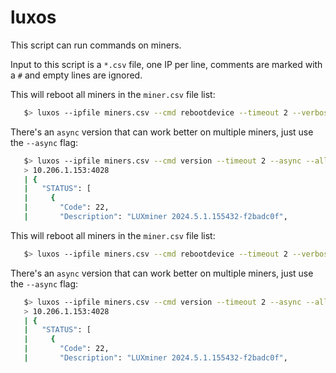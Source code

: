 # luxos

This script can run commands on miners.

Input to this script is a `*.csv` file, one IP per line, comments are marked with a `#` and empty lines are ignored.

This will reboot all miners in the `miner.csv` file list:
```bash
   $> luxos --ipfile miners.csv --cmd rebootdevice --timeout 2 --verbose
```

There's an `async` version that can work better on multiple miners, just use the `--async` flag:
```bash
   $> luxos --ipfile miners.csv --cmd version --timeout 2 --async --all
   > 10.206.1.153:4028
   | {
   |   "STATUS": [
   |     {
   |       "Code": 22,
   |       "Description": "LUXminer 2024.5.1.155432-f2badc0f",
```
This will reboot all miners in the `miner.csv` file list:
```bash
   $> luxos --ipfile miners.csv --cmd rebootdevice --timeout 2 --verbose
```

There's an `async` version that can work better on multiple miners, just use the `--async` flag:
```bash
   $> luxos --ipfile miners.csv --cmd version --timeout 2 --async --all
   > 10.206.1.153:4028
   | {
   |   "STATUS": [
   |     {
   |       "Code": 22,
   |       "Description": "LUXminer 2024.5.1.155432-f2badc0f",
```
